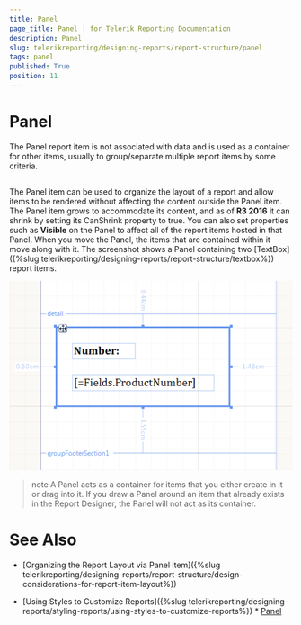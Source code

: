 ```yaml
---
title: Panel
page_title: Panel | for Telerik Reporting Documentation
description: Panel
slug: telerikreporting/designing-reports/report-structure/panel
tags: panel
published: True
position: 11
---
```


# Panel



The Panel report item is not associated with data and is used as a container for other items, usually to group/separate multiple report items by some criteria. 

## 

The Panel item can be used to organize the layout of a report and allow items to be rendered without affecting the content outside the Panel item.           The Panel item grows to accommodate its content, and as of __R3 2016__  it can shrink by setting its CanShrink property to true.           You can also set properties such as __Visible__  on the Panel to affect all of the report items hosted in that Panel.           When you move the Panel, the items that are contained within it move along with it. The           screenshot shows a Panel containing two [TextBox]({%slug telerikreporting/designing-reports/report-structure/textbox%}) report items.           

  ![](images/Panel.png)

>note A Panel acts as a container for items that you either create in it or drag into it. If you draw a Panel around an item that already exists in the Report Designer,             the Panel will not act as its container.           




# See Also


 * [Organizing the Report Layout via Panel item]({%slug telerikreporting/designing-reports/report-structure/design-considerations-for-report-item-layout%})

 * [Using Styles to Customize Reports]({%slug telerikreporting/designing-reports/styling-reports/using-styles-to-customize-reports%}) * [Panel](/reporting/api/Telerik.Reporting.Panel) 
